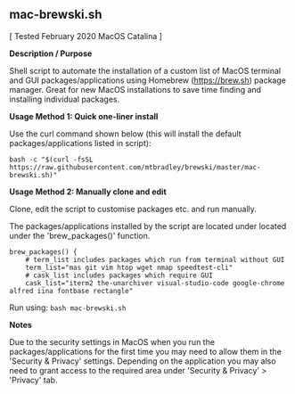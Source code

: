 ## mac-brewski.sh
[ Tested February 2020 MacOS Catalina ]

**Description / Purpose**

Shell script to automate the installation of a custom list of MacOS terminal and GUI packages/applications using Homebrew (https://brew.sh) package manager. Great for new MacOS installations to save time finding and installing individual packages.

**Usage Method 1: Quick one-liner install**

Use the curl command shown below (this will install the default packages/applications listed in script):

`bash -c "$(curl -fsSL https://raw.githubusercontent.com/mtbradley/brewski/master/mac-brewski.sh)"`

**Usage Method 2: Manually clone and edit**

Clone, edit the script to customise packages etc. and run manually.

The packages/applications installed by the script are located under located under the 'brew_packages()' function.

```
brew_packages() {
    # term_list includes packages which run from terminal without GUI
    term_list="mas git vim htop wget nmap speedtest-cli"
    # cask_list includes packages which require GUI
    cask_list="iterm2 the-unarchiver visual-studio-code google-chrome alfred iina fontbase rectangle"
```

Run using: `bash mac-brewski.sh`

**Notes**

Due to the security settings in MacOS when you run the packages/applications for the first time you may need to allow them in the 'Security & Privacy' settings. Depending on the application you may also need to grant access to the required area under 'Security & Privacy' > 'Privacy' tab.
